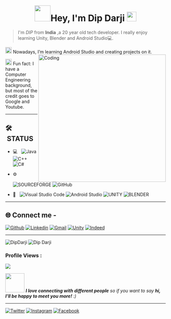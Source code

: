 <h1 align="center"><img src="https://media.giphy.com/media/mGcNjsfWAjY5AEZNw6/giphy.gif" width="50">Hey, I'm Dip Darji <img src="https://raw.githubusercontent.com/aemmadi/aemmadi/master/wave.gif" width="30px"></h1>

>I'm *DIP* from **India** ,a 20 year old tech developer. I really enjoy learning Unity, Blender and Android Studio💻.

<img src="https://media.giphy.com/media/WUlplcMpOCEmTGBtBW/giphy.gif" width="20"> Nowadays, I’m learning Android Studio and creating projects on it.
<img align="right" alt="Coding" width="400" src="https://camo.githubusercontent.com/c1dcb74cc1c1835b1d716f5051499a2814c683c806b15f04b0eba492863703e9/68747470733a2f2f63646e2e6472696262626c652e636f6d2f75736572732f3733303730332f73637265656e73686f74732f363538313234332f6176656e746f2e676966">


<img src="https://media.giphy.com/media/fYSnHlufseco8Fh93Z/giphy.gif" width="20"> Fun fact: I have a Computer Engineering background, but most of the credit goes to Google and Youtube.

___

## 🛠 &nbsp;STATUS

- 💻 &nbsp;
  ![Java](https://img.shields.io/badge/-Java-333333?style=flat&logo=Java&logoColor=007396)
  ![C++](https://img.shields.io/badge/-C++-333333?style=flat&logo=C%2B%2B&logoColor=00599C)
  ![C#](https://img.shields.io/badge/C%23-333333&logo=c#)

- ⚙️ &nbsp;
  ![SOURCEFORGE](https://img.shields.io/badge/-SourceForge-333333?style=flat&logo=sourceforge)
  ![GitHub](https://img.shields.io/badge/-GitHub-333333?style=flat&logo=github)
  
- 🔧 &nbsp;
  ![Visual Studio Code](https://img.shields.io/badge/Visual%20Studio%20Code-blue?style=for-the-badge&logo=visual-studio-code&logoColor=black)
  ![Android Studio](https://img.shields.io/badge/Android_Studio-3DDC84?style=for-the-badge&logo=android-studio&logoColor=white)
  ![UNITY](https://img.shields.io/badge/Unity-white?style=for-the-badge&logo=unity&logoColor=black)
  ![BLENDER](https://img.shields.io/badge/Blender-darkorange?style=for-the-badge&logo=blender&logoColor=black)
___

 ## 🌐 Connect me -

[![Github](https://img.shields.io/badge/-Github-000?&logo=Github&logoColor=white)](https://github.com/dipdarji)
[![Linkedin](https://img.shields.io/badge/-LinkedIn-blue?&logo=Linkedin&logoColor=white)](http://www.linkedin.com/in/dipdarji)
[![Gmail](https://img.shields.io/badge/-Gmail-000?&logo=Gmail&logoColor=red)](mailto:dipdarji@gmail.com)
[![Unity](https://img.shields.io/badge/-Unity-blue?&logo=Unity&logoColor=white)](https://learn.unity.com/u/deepdarji)
[![Indeed](https://img.shields.io/badge/-Indeed-000?&logo=Indeed&logoColor=blue)](https://my.indeed.com/p/deepd-752hgxv)

___

                                                                                                                                                     
 <img align="centre" src="https://github-readme-stats.vercel.app/api?username=dipdarji&show_icons=true&theme=blue-green" alt="DipDarji" />
 
 <img align="centre" src="https://github-readme-streak-stats.herokuapp.com/?user=dipdarji&show_icons=true&theme=blue-green" alt="Dip Darji" />
 
 
 ### Profile Views :<br>
  <img src="https://profile-counter.glitch.me/dipdarji/count.svg" />
 
 <img src="https://media.giphy.com/media/LnQjpWaON8nhr21vNW/giphy.gif" width="60"> <em><b>I love connecting with different people</b> so if you want to say <b>hi, I'll be happy to meet you more!</b> :)</em>

---
[![Twitter](https://img.shields.io/badge/-Twitter-blue?&logo=Twitter&logoColor=wh)](https://twitter.com/dipdarji_)
[![Instagram](https://img.shields.io/badge/-Instagram-blue?&logo=Instagram&logoColor=wh)](https://twitter.com/dipdarji_)
[![Facebook](https://img.shields.io/badge/-Facebook-blue?&logo=Facebook&logoColor=wh)](https://twitter.com/dipdarji_)
                                                                                                                                                  
 








